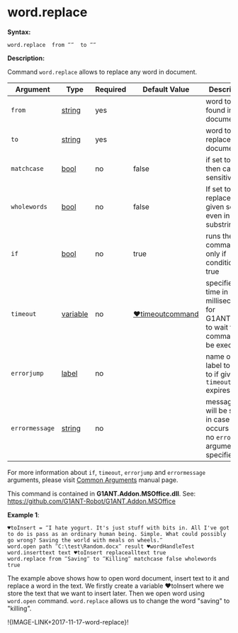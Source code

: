 # word.replace

**Syntax:**

```G1ANT
word.replace  from ‴‴  to ‴‴

```

**Description:**

Command `word.replace` allows to replace any word in document. 

| Argument | Type | Required | Default Value | Description |
| -------- | ---- | -------- | ------------- | ----------- |
|`from`| [string](https://github.com/G1ANT-Robot/G1ANT.Manual/blob/master/G1ANT-Language/Structures/bool.md) | yes |  |word to be found in document|
|`to`| [string](https://github.com/G1ANT-Robot/G1ANT.Manual/blob/master/G1ANT-Language/Structures/bool.md)  | yes |  | word to be replaced in document|
|`matchcase`| [bool](https://github.com/G1ANT-Robot/G1ANT.Manual/blob/master/G1ANT-Language/Structures/bool.md)  | no |false | if set to true, then case sensitive|
|`wholewords`| [bool](https://github.com/G1ANT-Robot/G1ANT.Manual/blob/master/G1ANT-Language/Structures/bool.md)  | no | false | If set to false, replaces given search even in substrings|
|`if`| [bool](https://github.com/G1ANT-Robot/G1ANT.Manual/blob/master/G1ANT-Language/Structures/bool.md) | no | true | runs the command only if condition is true |
|`timeout`| [variable](https://github.com/G1ANT-Robot/G1ANT.Manual/blob/master/G1ANT-Language/Special-Characters/variable.md) | no | [♥timeoutcommand](https://github.com/G1ANT-Robot/G1ANT.Manual/blob/master/G1ANT-Language/Variables/Special-Variables.md)  | specifies time in milliseconds for G1ANT.Robot to wait for the command to be executed |
|`errorjump` | [label](https://github.com/G1ANT-Robot/G1ANT.Manual/blob/master/G1ANT-Language/Structures/bool.md) | no | | name of the label to jump to if given `timeout` expires |
|`errormessage`| [string](https://github.com/G1ANT-Robot/G1ANT.Manual/blob/master/G1ANT-Language/Structures/bool.md) | no |  | message that will be shown in case error occurs and no `errorjump` argument is specified |

For more information about `if`, `timeout`, `errorjump` and `errormessage` arguments, please visit [Common Arguments](https://github.com/G1ANT-Robot/G1ANT.Manual/blob/master/G1ANT-Language/Common-Arguments.md)  manual page.

This command is contained in **G1ANT.Addon.MSOffice.dll**.
See: https://github.com/G1ANT-Robot/G1ANT.Addon.MSOffice

**Example 1**:

```G1ANT
♥toInsert = ‴I hate yogurt. It's just stuff with bits in. All I've got to do is pass as an ordinary human being. Simple. What could possibly go wrong? Saving the world with meals on wheels.‴
word.open path ‴C:\test\Random.docx‴ result ♥wordHandleTest
word.inserttext text ♥toInsert replacealltext true
word.replace from ‴Saving‴ to ‴Killing‴ matchcase false wholewords true

```

The example above shows how to open word document, insert text to it and replace a word in the text. We firstly create a variable ♥toInsert where we store the text that we want to insert later. Then we open word using `word.open` command. `word.replace` allows us to change the word "saving" to "killing".

!{IMAGE-LINK+2017-11-17-word-replace}!